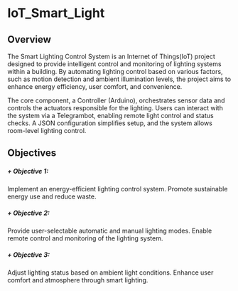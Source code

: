 # IoT_Smart_Light

## Overview
The Smart Lighting Control System is an Internet of Things(IoT) project designed to provide intelligent control and monitoring of lighting systems within a building. By automating lighting control based on various factors, such as motion detection and ambient illumination levels, the project aims to enhance energy efficiency, user comfort, and convenience.

The core component, a Controller (Arduino), orchestrates sensor data and controls the actuators responsible for the lighting. Users can interact with the system via a Telegrambot, enabling remote light control and status checks.
A JSON configuration simplifies setup, and the system allows room-level lighting control.

## Objectives
##### + Objective 1:
Implement an energy-efficient lighting control system. Promote sustainable energy use and reduce waste.
##### + Objective 2:
Provide user-selectable automatic and manual lighting modes. Enable remote control and monitoring of the lighting system.
##### + Objective 3:
Adjust lighting status based on ambient light conditions. Enhance user comfort and atmosphere through smart lighting. 

